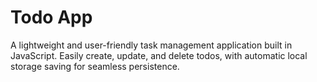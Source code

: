 # Todo App

A lightweight and user-friendly task management application built in JavaScript. Easily create, update, and delete todos, with automatic local storage saving for seamless persistence.

